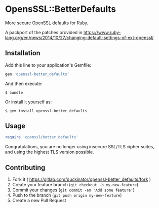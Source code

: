 # OpensSSL::BetterDefaults

More secure OpenSSL defaults for Ruby.

A packport of the patches provided in https://www.ruby-lang.org/en/news/2014/10/27/changing-default-settings-of-ext-openssl/

## Installation

Add this line to your application's Gemfile:

```ruby
gem 'openssl-better_defaults'
```

And then execute:

    $ bundle

Or install it yourself as:

    $ gem install openssl-better_defaults

## Usage

```ruby
require 'openssl/better_defaults'
```

Congratulations, you are no longer using insecure SSL/TLS cipher suites, and using the highest TLS version possible.

## Contributing

1. Fork it ( https://gitlab.com/duckinator/openssl-better_defaults/fork )
2. Create your feature branch (`git checkout -b my-new-feature`)
3. Commit your changes (`git commit -am 'Add some feature'`)
4. Push to the branch (`git push origin my-new-feature`)
5. Create a new Pull Request
